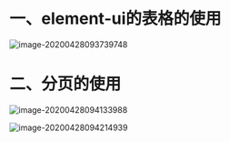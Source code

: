 # 一、element-ui的表格的使用

![image-20200428093739748](https://gitee.com/jj603786014/imgBed/raw/master/imgs/20200507192041.png)

# 二、分页的使用

![image-20200428094133988](https://gitee.com/jj603786014/imgBed/raw/master/imgs/20200507192042.png)

![image-20200428094214939](https://gitee.com/jj603786014/imgBed/raw/master/imgs/20200507192043.png)